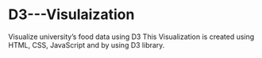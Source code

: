 # D3---Visulaization
Visualize university’s food data using D3 This Visualization is created using HTML, CSS, JavaScript and by using D3 library.
